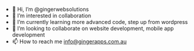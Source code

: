 - 👋 Hi, I’m @gingerwebsolutions
- 👀 I’m interested in collaboration
- 🌱 I’m currently learning more advanced code, step up from wordpress
- 💞️ I’m looking to collaborate on website development, mobile app development
- 📫 How to reach me info@gingerapps.com.au

<!---
gingerwebsolutions/gingerwebsolutions is a ✨ special ✨ repository because its `README.md` (this file) appears on your GitHub profile.
You can click the Preview link to take a look at your changes.
--->
